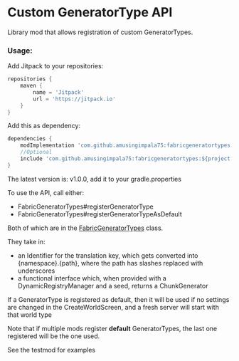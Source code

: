 # Custom GeneratorType API

Library mod that allows registration of custom GeneratorTypes.

### Usage:

Add Jitpack to your repositories:
```groovy
repositories {
    maven {
        name = 'Jitpack'
        url = 'https://jitpack.io'
    }
}
```
Add this as dependency:
```groovy
dependencies {
    modImplementation 'com.github.amusingimpala75:fabricgeneratortypes:${project.fabric_generator_types_version}'
    //Optional
    include 'com.github.amusingimpala75:fabricgeneratortypes:${project.fabric_generator_types_version}'
}
```

The latest version is: v1.0.0, add it to your gradle.properties

To use the API, call either:
- FabricGeneratorTypes#registerGeneratorType
- FabricGeneratorTypes#registerGeneratorTypeAsDefault

Both of which are in the [FabricGeneratorTypes](https://github.com/amusingimpala75/fabricgeneratortypes/blob/master/src/main/java/com/github/amusingimpala75/fabricgeneratortypes/api/FabricGeneratorTypes.java) class. 

They take in:
- an Identifier for the translation key, which gets converted into {namespace}.{path}, where the path has slashes replaced with underscores
- a functional interface which, when provided with a DynamicRegistryManager and a seed, returns a ChunkGenerator

If a GeneratorType is registered as default, then it will be used if no settings are changed in the CreateWorldScreen, and a fresh server will start with that world type

Note that if multiple mods register **default** GeneratorTypes, the last one registered will be the one used.

See the testmod for examples